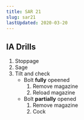 ```yaml
---
title: SAR 21
slug: sar21
lastUpdated: 2020-03-20
---
```


<Alert :incomplete="true" />



## IA Drills
1. Stoppage
2. Sage
3. Tilt and check
     - Bolt **fully** opeened
       1. Remove magazine
       2. Reload magazine
     - Bolt **partially** opened
       1. Remove magazine
       2. Cock